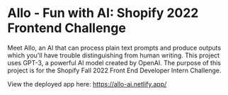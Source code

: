 # Allo - Fun with AI: Shopify 2022 Frontend Challenge

Meet Allo, an AI that can process plain text prompts and produce outputs which you'll have trouble distinguishing from human writing. This project uses GPT-3, a powerful AI model created by OpenAI. The purpose of this project is for the Shopify Fall 2022 Front End Developer Intern Challenge.

View the deployed app here: https://allo-ai.netlify.app/
